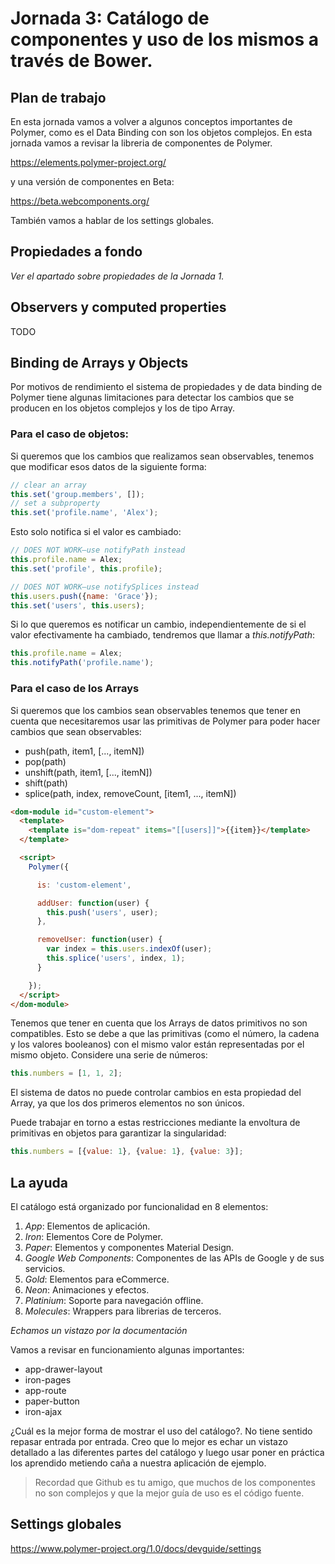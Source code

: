 # Jornada 3: Catálogo de componentes y uso de los mismos a través de Bower.

## Plan de trabajo

En esta jornada vamos a volver a algunos conceptos importantes de Polymer, como es el Data Binding con son los objetos complejos.
En esta jornada vamos a revisar la libreria de componentes de Polymer. 

https://elements.polymer-project.org/

y una versión de componentes en Beta:

https://beta.webcomponents.org/

También vamos a hablar de los settings globales. 

## Propiedades a fondo

*Ver el apartado sobre propiedades de la Jornada 1.*

## Observers y computed properties

TODO

## Binding de Arrays y Objects

Por motivos de rendimiento el sistema de propiedades y de data binding de Polymer tiene algunas limitaciones para detectar los cambios que se producen en los objetos complejos y los de tipo Array.

### Para el caso de objetos:

Si queremos que los cambios que realizamos sean observables, tenemos que modificar esos datos de la siguiente forma:

```javascript
// clear an array
this.set('group.members', []);
// set a subproperty
this.set('profile.name', 'Alex');
```

Esto solo notifica si el valor es cambiado:

```javascript
// DOES NOT WORK—use notifyPath instead
this.profile.name = Alex;
this.set('profile', this.profile);

// DOES NOT WORK—use notifySplices instead
this.users.push({name: 'Grace'});
this.set('users', this.users);
```

Si lo que queremos es notificar un cambio, independientemente de si el valor efectivamente ha cambiado, tendremos que llamar a *this.notifyPath*:

```javascript
this.profile.name = Alex;
this.notifyPath('profile.name');
```

### Para el caso de los Arrays

Si queremos que los cambios sean observables tenemos que tener en cuenta que necesitaremos usar las primitivas de Polymer para poder hacer cambios que sean observables:

* push(path, item1, [..., itemN])
* pop(path)
* unshift(path, item1, [..., itemN])
* shift(path)
* splice(path, index, removeCount, [item1, ..., itemN])

```html
<dom-module id="custom-element">
  <template>
    <template is="dom-repeat" items="[[users]]">{{item}}</template>
  </template>

  <script>
    Polymer({

      is: 'custom-element',

      addUser: function(user) {
        this.push('users', user);
      },

      removeUser: function(user) {
        var index = this.users.indexOf(user);
        this.splice('users', index, 1);
      }

    });
  </script>
</dom-module>
```

Tenemos que tener en cuenta que los Arrays de datos primitivos no son compatibles. Esto se debe a que las primitivas (como el número, la cadena y los valores booleanos) con el mismo valor están representadas por el mismo objeto. Considere una serie de números:

```javascript
this.numbers = [1, 1, 2];
```

El sistema de datos no puede controlar cambios en esta propiedad del Array, ya que los dos primeros elementos no son únicos.

Puede trabajar en torno a estas restricciones mediante la envoltura de primitivas en objetos para garantizar la singularidad:

```javascript
this.numbers = [{value: 1}, {value: 1}, {value: 3}];
```

## La ayuda

El catálogo está organizado por funcionalidad en 8 elementos:

1. *App*: Elementos de aplicación.
2. *Iron*: Elementos Core de Polymer.
3. *Paper*: Elementos y componentes Material Design.
4. *Google Web Components*: Componentes de las APIs de Google y de sus servicios.
5. *Gold*: Elementos para eCommerce.
6. *Neon*: Animaciones y efectos.
7. *Platinium*: Soporte para navegación offline.
8. *Molecules*: Wrappers para librerias de terceros.

_Echamos un vistazo por la documentación_

Vamos a revisar en funcionamiento algunas importantes:

* app-drawer-layout
* iron-pages
* app-route
* paper-button
* iron-ajax

¿Cuál es la mejor forma de mostrar el uso del catálogo?. No tiene sentido repasar entrada por entrada. Creo que lo mejor es echar un vistazo detallado a las diferentes partes del catálogo y luego usar poner en práctica los aprendido metiendo caña a nuestra aplicación de ejemplo.

> Recordad que Github es tu amigo, que muchos de los componentes no son complejos y que la mejor guía de uso es el código fuente.

## Settings globales

https://www.polymer-project.org/1.0/docs/devguide/settings
